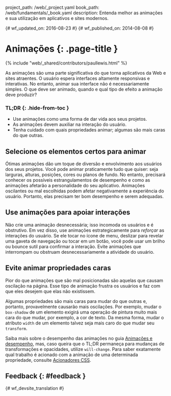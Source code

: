project_path: /web/_project.yaml book_path: /web/fundamentals/_book.yaml description: Entenda melhor as animações e sua utilização em aplicativos e sites modernos.

{# wf_updated_on: 2016-08-23 #} {# wf_published_on: 2014-08-08 #}

# Animações {: .page-title }

{% include "web/_shared/contributors/paullewis.html" %}

As animações são uma parte significativa do que torna aplicativos da Web e sites atraentes. O usuário espera interfaces altamente responsivas e interativas. No entanto, animar sua interface não é necessariamente simples. O que deve ser animado, quando e qual tipo de efeito a animação deve produzir?

### TL;DR {: .hide-from-toc }

* Use animações como uma forma de dar vida aos seus projetos.
* As animações devem auxiliar na interação do usuário.
* Tenha cuidado com quais propriedades animar; algumas são mais caras do que outras.

## Selecione os elementos certos para animar

Ótimas animações dão um toque de diversão e envolvimento aos usuários dos seus projetos. Você pode animar praticamente tudo que quiser: seja larguras, alturas, posições, cores ou planos de fundo. No entanto, precisará conhecer os possíveis estrangulamentos de desempenho e como as animações afetarão a personalidade do seu aplicativo. Animações oscilantes ou mal escolhidas podem afetar negativamente a experiência do usuário. Portanto, elas precisam ter bom desempenho e serem adequadas.

## Use animações para apoiar interações

Não crie uma animação desnecessária; isso incomoda os usuários e é obstrutivo. Em vez disso, use animações estrategicamente para *reforçar* as interações do usuário. Se ele tocar no ícone de menu, deslizar para revelar uma gaveta de navegação ou tocar em um botão, você pode usar um brilho ou bounce sutil para confirmar a interação. Evite animações que interrompam ou obstruam desnecessariamente a atividade do usuário.

## Evite animar propriedades caras

Pior do que animações que são mal posicionadas são aquelas que causam oscilação na página. Esse tipo de animação frustra os usuários e faz com que eles desejem que elas não existissem.

Algumas propriedades são mais caras para mudar do que outras e, portanto, provavelmente causarão mais oscilações. Por exemplo, mudar o `box-shadow` de um elemento exigirá uma operação de pintura muito mais cara do que mudar, por exemplo, a cor de texto. Da mesma forma, mudar o atributo `width` de um elemento talvez seja mais caro do que mudar seu `transform`.

Saiba mais sobre o desempenho das animações no guia [Animações e desempenho](animations-and-performance), mas, caso queira que o TL;DR permaneça para mudanças de transformações e opacidades, utilize `will-change`. Para saber exatamente qual trabalho é acionado com a animação de uma determinada propriedade, consulte [Acionadores CSS](http://csstriggers.com).

## Feedback {: #feedback }

{# wf_devsite_translation #}